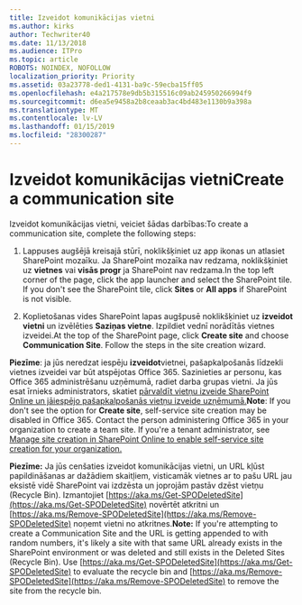 ```yaml
---
title: Izveidot komunikācijas vietni
ms.author: kirks
author: Techwriter40
ms.date: 11/13/2018
ms.audience: ITPro
ms.topic: article
ROBOTS: NOINDEX, NOFOLLOW
localization_priority: Priority
ms.assetid: 03a23778-ded1-4131-ba9c-59ecba15ff05
ms.openlocfilehash: e4a217578e9db5b315516c09ab245950266994f9
ms.sourcegitcommit: d6ea5e9458a2b8ceaab3ac4bd483e1130b9a398a
ms.translationtype: MT
ms.contentlocale: lv-LV
ms.lasthandoff: 01/15/2019
ms.locfileid: "28300287"
---
```

# <a name="create-a-communication-site"></a><span data-ttu-id="3c9f5-102">Izveidot komunikācijas vietni</span><span class="sxs-lookup"><span data-stu-id="3c9f5-102">Create a communication site</span></span>

<span data-ttu-id="3c9f5-103">Izveidot komunikācijas vietni, veiciet šādas darbības:</span><span class="sxs-lookup"><span data-stu-id="3c9f5-103">To create a communication site, complete the following steps:</span></span> 
  
1. <span data-ttu-id="3c9f5-p101">Lappuses augšējā kreisajā stūrī, noklikšķiniet uz app ikonas un atlasiet SharePoint mozaīku. Ja SharePoint mozaīka nav redzama, noklikšķiniet uz **vietnes** vai **visās progr** ja SharePoint nav redzama.</span><span class="sxs-lookup"><span data-stu-id="3c9f5-p101">In the top left corner of the page, click the app launcher and select the SharePoint tile. If you don't see the SharePoint tile, click **Sites** or **All apps** if SharePoint is not visible.</span></span> 
    
2. <span data-ttu-id="3c9f5-p102">Koplietošanas vides SharePoint lapas augšpusē noklikšķiniet uz **izveidot vietni** un izvēlēties **Saziņas vietne**. Izpildiet vednī norādītās vietnes izveidei.</span><span class="sxs-lookup"><span data-stu-id="3c9f5-p102">At the top of the SharePoint page, click **Create site** and choose **Communication Site**. Follow the steps in the site creation wizard.</span></span> 
    
 <span data-ttu-id="3c9f5-p103">**Piezīme**: ja jūs neredzat iespēju **izveidot**vietnei, pašapkalpošanās līdzekli vietnes izveidei var būt atspējotas Office 365. Sazinieties ar personu, kas Office 365 administrēšanu uzņēmumā, radiet darba grupas vietni. Ja jūs esat īrnieks administrators, skatiet [pārvaldīt vietņu izveide SharePoint Online un jāiespējo pašapkalpošanās vietņu izveide uzņēmumā.](https://go.microsoft.com/fwlink/?linkid=2018780)</span><span class="sxs-lookup"><span data-stu-id="3c9f5-p103">**Note**: If you don't see the option for **Create site**, self-service site creation may be disabled in Office 365. Contact the person administering Office 365 in your organization to create a team site. If you're a tenant administrator, see [Manage site creation in SharePoint Online to enable self-service site creation for your organization.](https://go.microsoft.com/fwlink/?linkid=2018780)</span></span>
  
 <span data-ttu-id="3c9f5-p104">**Piezīme:** Ja jūs cenšaties izveidot komunikācijas vietni, un URL kļūst papildināšanas ar dažādiem skaitļiem, visticamāk vietnes ar to pašu URL jau eksistē vidē SharePoint vai izdzēsta un joprojām pastāv dzēst vietņu (Recycle Bin). Izmantojiet [https://aka.ms/Get-SPODeletedSite](https://aka.ms/Get-SPODeletedSite) novērtēt atkritni un [https://aka.ms/Remove-SPODeletedSite](https://aka.ms/Remove-SPODeletedSite) noņemt vietni no atkritnes.</span><span class="sxs-lookup"><span data-stu-id="3c9f5-p104">**Note:** If you're attempting to create a Communication Site and the URL is getting appended to with random numbers, it's likely a site with that same URL already exists in the SharePoint environment or was deleted and still exists in the Deleted Sites (Recycle Bin). Use [https://aka.ms/Get-SPODeletedSite](https://aka.ms/Get-SPODeletedSite) to evaluate the recycle bin and [https://aka.ms/Remove-SPODeletedSite](https://aka.ms/Remove-SPODeletedSite) to remove the site from the recycle bin.</span></span> 
  

